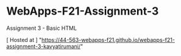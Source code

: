 # WebApps-F21-Assignment-3
Assignment 3 - Basic HTML

[ Hosted at ] "https://44-563-webapps-f21.github.io/webapps-f21-assignment-3-kavyatirumani/"
